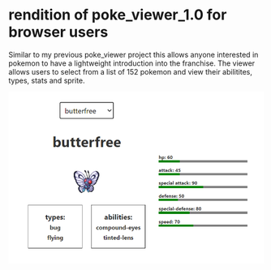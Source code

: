 # rendition of poke_viewer_1.0 for browser users

Similar to my previous poke_viewer project this allows anyone interested in pokemon to have a lightweight introduction into the franchise. The viewer allows users to select from a list of 152 pokemon and view their abilitites, types, stats and sprite.

![preview](pokeviewerjs-image.png)